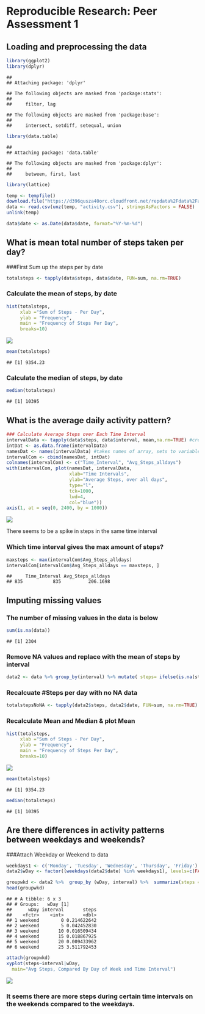 # Reproducible Research: Peer Assessment 1



## Loading and preprocessing the data

```r
library(ggplot2)
library(dplyr)
```

```
## 
## Attaching package: 'dplyr'
```

```
## The following objects are masked from 'package:stats':
## 
##     filter, lag
```

```
## The following objects are masked from 'package:base':
## 
##     intersect, setdiff, setequal, union
```

```r
library(data.table)
```

```
## 
## Attaching package: 'data.table'
```

```
## The following objects are masked from 'package:dplyr':
## 
##     between, first, last
```

```r
library(lattice)

temp <- tempfile()
download.file("https://d396qusza40orc.cloudfront.net/repdata%2Fdata%2Factivity.zip", temp)
data <- read.csv(unz(temp, "activity.csv"), stringsAsFactors = FALSE)
unlink(temp)

data$date <- as.Date(data$date, format="%Y-%m-%d")
```
## What is mean total number of steps taken per day?

###First Sum up the steps per  by date


```r
totalsteps <- tapply(data$steps, data$date, FUN=sum, na.rm=TRUE)
```

### Calculate the mean of steps, by date

```r
hist(totalsteps,  
     xlab ="Sum of Steps - Per Day",
     ylab = "Frequency",
     main = "Frequency of Steps Per Day",
     breaks=10)
```

![](PA1_template_files/figure-html/unnamed-chunk-3-1.png)<!-- -->

```r
mean(totalsteps)
```

```
## [1] 9354.23
```

### Calculate the median of steps, by date

```r
median(totalsteps)
```

```
## [1] 10395
```


## What is the average daily activity pattern?

```r
### Calculate Average Steps over Each Time Interval
intervalData <- tapply(data$steps, data$interval, mean,na.rm=TRUE) #creates array of intervals and their means
intDat <- as.data.frame(intervalData)
namesDat <- names(intervalData) #takes names of array, sets to variable #must be a faster way to do this
intervalCom <- cbind(namesDat, intDat)
colnames(intervalCom) <- c("Time_Interval", "Avg_Steps_alldays")
with(intervalCom, plot(namesDat, intervalData, 
                       xlab="Time Intervals", 
                       ylab="Average Steps, over all days", 
                       type="l", 
                       tck=1000,
                       lwd=4, 
                       col="blue"))
axis(1, at = seq(0, 2400, by = 1000))
```

![](PA1_template_files/figure-html/unnamed-chunk-5-1.png)<!-- -->

There seems to be a spike in steps in the same time interval

### Which time interval gives the max amount of steps?

```r
maxsteps <- max(intervalCom$Avg_Steps_alldays)
intervalCom[intervalCom$Avg_Steps_alldays == maxsteps, ]
```

```
##     Time_Interval Avg_Steps_alldays
## 835           835          206.1698
```

## Imputing missing values
### The number of missing values in the data is below

```r
sum(is.na(data))
```

```
## [1] 2304
```
### Remove NA values and replace with the mean of steps by interval

```r
data2 <- data %>% group_by(interval) %>% mutate( steps= ifelse(is.na(steps), mean(steps, na.rm=TRUE), steps))
```

### Recalcuate #Steps per day with no NA data


```r
totalstepsNoNA <- tapply(data2$steps, data2$date, FUN=sum, na.rm=TRUE)
```


### Recalculate Mean and Median & plot Mean

```r
hist(totalsteps, 
     xlab ="Sum of Steps - Per Day",
     ylab = "Frequency",
     main = "Frequency of Steps Per Day",
     breaks=10)
```

![](PA1_template_files/figure-html/unnamed-chunk-10-1.png)<!-- -->

```r
mean(totalsteps)
```

```
## [1] 9354.23
```

```r
median(totalsteps)
```

```
## [1] 10395
```


## Are there differences in activity patterns between weekdays and weekends?
###Attach Weekday or Weekend to data

```r
weekdays1 <- c('Monday', 'Tuesday', 'Wednesday', 'Thursday', 'Friday')
data2$wDay <- factor((weekdays(data2$date) %in% weekdays1), levels=c(FALSE, TRUE), labels=c('weekend', 'weekday'))
```




```r
groupwkd <- data2 %>%  group_by (wDay, interval) %>%  summarize(steps = mean(steps), )
head(groupwkd)
```

```
## # A tibble: 6 x 3
## # Groups:   wDay [1]
##      wDay interval       steps
##    <fctr>    <int>       <dbl>
## 1 weekend        0 0.214622642
## 2 weekend        5 0.042452830
## 3 weekend       10 0.016509434
## 4 weekend       15 0.018867925
## 5 weekend       20 0.009433962
## 6 weekend       25 3.511792453
```



```r
attach(groupwkd)
xyplot(steps~interval|wDay,
  main="Avg Steps, Compared By Day of Week and Time Interval")
```

![](PA1_template_files/figure-html/unnamed-chunk-13-1.png)<!-- -->
### It seems there are more steps during certain time intervals on the weekends compared to the weekdays.

